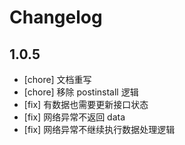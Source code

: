 # Changelog

## 1.0.5

- [chore] 文档重写
- [chore] 移除 postinstall 逻辑
- [fix] 有数据也需要更新接口状态
- [fix] 网络异常不返回 data
- [fix] 网络异常不继续执行数据处理逻辑